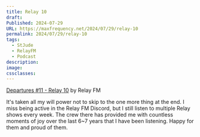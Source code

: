 ```yaml
---
title: Relay 10
draft: 
Published: 2024-07-29
URL: https://maxfrequency.net/2024/07/29/relay-10
permalink: 2024/07/29/relay-10
tags:
  - StJude
  - RelayFM
  - Podcast
description: 
image: 
cssclasses:
---
```

[Departures #11 - Relay 10](https://www.relay.fm/departures/11) by Relay FM

It's taken all my will power not to skip to the one more thing at the end. I miss being active in the Relay FM Discord, but I still listen to multiple Relay shows every week. The crew there has provided me with countless moments of joy over the last 6~7 years that I have been listening. Happy for them and proud of them.